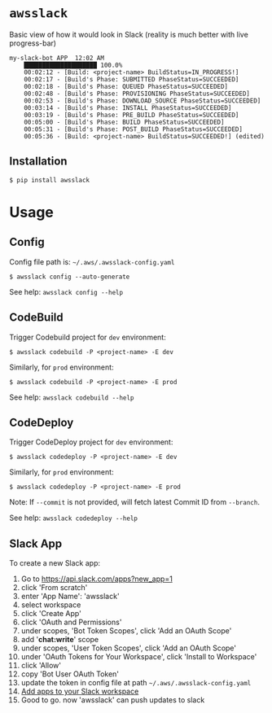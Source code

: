 # `awsslack`

Basic view of how it would look in Slack (reality is much better with live progress-bar)

```
my-slack-bot APP  12:02 AM
    ████████████████████ 100.0%
    00:02:12 - [Build: <project-name> BuildStatus=IN_PROGRESS!]
    00:02:17 - [Build's Phase: SUBMITTED PhaseStatus=SUCCEEDED]
    00:02:18 - [Build's Phase: QUEUED PhaseStatus=SUCCEEDED]
    00:02:48 - [Build's Phase: PROVISIONING PhaseStatus=SUCCEEDED]
    00:02:53 - [Build's Phase: DOWNLOAD_SOURCE PhaseStatus=SUCCEEDED]
    00:03:14 - [Build's Phase: INSTALL PhaseStatus=SUCCEEDED]
    00:03:19 - [Build's Phase: PRE_BUILD PhaseStatus=SUCCEEDED]
    00:05:00 - [Build's Phase: BUILD PhaseStatus=SUCCEEDED]
    00:05:31 - [Build's Phase: POST_BUILD PhaseStatus=SUCCEEDED]
    00:05:36 - [Build: <project-name> BuildStatus=SUCCEEDED!] (edited)
```

## Installation

```console
$ pip install awsslack
```

# Usage

## Config

Config file path is: `~/.aws/.awsslack-config.yaml`

```console
$ awsslack config --auto-generate
```

See help: `awsslack config --help`

## CodeBuild

Trigger Codebuild project for `dev` environment:

```console
$ awsslack codebuild -P <project-name> -E dev
```

Similarly, for `prod` environment:

```console
$ awsslack codebuild -P <project-name> -E prod
```

See help: `awsslack codebuild --help`

## CodeDeploy

Trigger CodeDeploy project for `dev` environment:

```console
$ awsslack codedeploy -P <project-name> -E dev
```

Similarly, for `prod` environment:

```console
$ awsslack codedeploy -P <project-name> -E prod
```

Note: If `--commit` is not provided, will fetch latest Commit ID from  `--branch`.

See help: `awsslack codedeploy --help`

## Slack App

To create a new Slack app:

1. Go to https://api.slack.com/apps?new_app=1
2. click 'From scratch'
3. enter 'App Name': 'awsslack'
4. select workspace
5. click 'Create App'
6. click 'OAuth and Permissions'
7. under scopes, 'Bot Token Scopes', click 'Add an OAuth Scope'
8. add '**chat:write**' scope
9. under scopes, 'User Token Scopes', click 'Add an OAuth Scope'
10. under 'OAuth Tokens for Your Workspace', click 'Install to Workspace'
11. click 'Allow'
12. copy 'Bot User OAuth Token'
13. update the token in config file at path `~/.aws/.awsslack-config.yaml`
14. [Add apps to your Slack workspace](https://slack.com/intl/en-gb/help/articles/202035138-Add-apps-to-your-Slack-workspace)
15. Good to go. now 'awsslack' can push updates to slack
